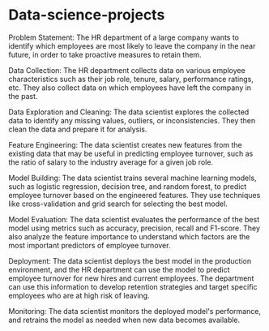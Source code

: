 # Data-science-projects

Problem Statement: The HR department of a large company wants to identify which employees are most likely to leave the company in the near future, in order to take proactive measures to retain them.

Data Collection: The HR department collects data on various employee characteristics such as their job role, tenure, salary, performance ratings, etc. They also collect data on which employees have left the company in the past.

Data Exploration and Cleaning: The data scientist explores the collected data to identify any missing values, outliers, or inconsistencies. They then clean the data and prepare it for analysis.

Feature Engineering: The data scientist creates new features from the existing data that may be useful in predicting employee turnover, such as the ratio of salary to the industry average for a given job role.

Model Building: The data scientist trains several machine learning models, such as logistic regression, decision tree, and random forest, to predict employee turnover based on the engineered features. They use techniques like cross-validation and grid search for selecting the best model.

Model Evaluation: The data scientist evaluates the performance of the best model using metrics such as accuracy, precision, recall and F1-score. They also analyze the feature importance to understand which factors are the most important predictors of employee turnover.

Deployment: The data scientist deploys the best model in the production environment, and the HR department can use the model to predict employee turnover for new hires and current employees. The department can use this information to develop retention strategies and target specific employees who are at high risk of leaving.

Monitoring: The data scientist monitors the deployed model's performance, and retrains the model as needed when new data becomes available.
